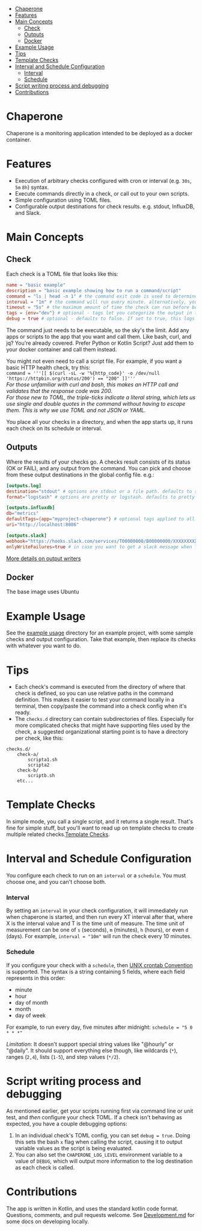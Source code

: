 <!-- TOC -->
* [Chaperone](#chaperone)
* [Features](#features)
* [Main Concepts](#main-concepts)
  * [Check](#check)
  * [Outputs](#outputs)
  * [Docker](#docker)
* [Example Usage](#example-usage)
* [Tips](#tips)
* [Template Checks](#template-checks)
* [Interval and Schedule Configuration](#interval-and-schedule-configuration)
    * [Interval](#interval)
    * [Schedule](#schedule)
* [Script writing process and debugging](#script-writing-process-and-debugging)
* [Contributions](#contributions)
<!-- TOC -->

# Chaperone
Chaperone is a monitoring application intended to be deployed as a docker container.

# Features
- Execution of arbitrary checks configured with cron or interval (e.g. `30s`, `5m` `8h`) syntax. 
- Execute commands directly in a check, or call out to your own scripts.
- Simple configuration using TOML files. 
- Configurable output destinations for check results. e.g. stdout, InfluxDB, and Slack.

# Main Concepts
## Check
Each check is a TOML file that looks like this:  
```toml
name = "basic example"
description = "basic example showing how to run a command/script"
command = "ls | head -n 1" # the command exit code is used to determine status. 0 = OK, anything else = FAIL
interval = "1m" # the command will run every minute. alternatively, you can configure a cron schedule.
timeout = "5s" # the maximum amount of time the check can run before being canceled/failed
tags = {env="dev"} # optional - tags let you categorize the output in tools like InfluxDB/Grafana
debug = true # optional - defaults to false. If set to true, this logs the commands as they're run.
```
The command just needs to be executable, so the sky's the limit.  Add any apps or scripts to the app that you want and 
call them. Like bash, curl, and jq? You're already covered. Prefer Python or Kotlin Script? Just add them to your 
docker container and call them instead.

You might not even need to call a script file.  For example, if you want a basic HTTP health check, try this:  
`command = '''[[ $(curl -sL -w '%{http_code}' -o /dev/null 'https://httpbin.org/status/200') == "200" ]]'''`  
*For those unfamiliar with curl and bash, this makes an HTTP call and validates that the response code was 200.*  
*For those new to TOML, the triple-ticks indicate a literal string, which lets us use single and double quotes in 
the command without having to escape them. This is why we use TOML and not JSON or YAML.*

You place all your checks in a directory, and when the app starts up, it runs each check on its schedule or interval.

## Outputs
Where the results of your checks go. A checks result consists of its status (OK or FAIL), and any output from the command. 
You can pick and choose from these output destinations in the global config file. e.g.:
```toml
[outputs.log]
destination="stdout" # options are stdout or a file path. defaults to stdout
format="logstash" # options are pretty or logstash. defaults to pretty

[outputs.influxdb]
db="metrics"
defaultTags={app="myproject-chaperone"} # optional tags applied to all your checks
uri="http://localhost:8086"

[outputs.slack]
webhook="https://hooks.slack.com/services/T00000000/B00000000/XXXXXXXXXXXXXXXXXXXXXXXX"
onlyWriteFailures=true # in case you want to get a slack message when failures happen
```  

[More details on output writers](./src/main/kotlin/chaperone/writer/README.md)

## Docker
The base image uses Ubuntu

# Example Usage
See the [example usage](example-usage/README.md) directory for an example project, with some sample checks and output configuration. 
Take that example, then replace its checks with whatever you want to do.  

# Tips
- Each check's command is executed from the directory of where that check is defined, 
so you can use relative paths in the command definition.
This makes it easier to test your command locally in a terminal, then copy/paste the command into a check config when it's ready.
- The `checks.d` directory can contain subdirectories of files. Especially for more complicated checks that might 
have supporting files used by the check, a suggested organizational starting point is to have a directory per check, 
like this:
```
checks.d/
    check-a/
        scripta1.sh
        scripta2
    check-b/
        scriptb.sh
    etc...
```

# Template Checks
In simple mode, you call a single script, and it returns a single result.  That's fine for simple stuff, but 
you'll want to read up on template checks to create multiple related checks.[Template Checks](./docs/template-checks.md).

# Interval and Schedule Configuration
You configure each check to run on an `interval` or a `schedule`. You must choose one, and you can't choose both.

### Interval
By setting an `interval` in your check configuration, it will immediately run when chaperone is started, and then 
run every XT interval after that, where X is the interval value and T is the time unit of measure. 
The time unit of measurement can be one of `s` (seconds), `m` (minutes), `h` (hours), or even `d` (days).
For example, `interval = "10m"` will run the check every 10 minutes.

### Schedule
If you configure your check with a `schedule`, then 
[UNIX crontab Convention](https://www.unix.com/man-page/linux/5/crontab/) is supported.
The syntax is a string containing 5 fields, where each field represents in this order:
- minute
- hour
- day of month
- month
- day of week

For example, to run every day, five minutes after midnight:
`schedule = "5 0 * * *"`

*Limitation*: It doesn't support special string values like "@hourly" or "@daily". It should support everything 
else though, like wildcards (`*`), ranges (`2,4`), lists (`1-5`), and step values (`*/2`).

# Script writing process and debugging
As mentioned earlier, get your scripts running first via command line or unit test, and _then_ 
configure your check TOML. If a check isn't behaving as expected, you have a couple debugging options:
1. In an individual check's TOML config, you can set `debug = true`. Doing this sets the bash `x` flag when calling 
the script, causing it to output variable values as the script is being evaluated.
2. You can also set the `CHAPERONE_LOG_LEVEL` environment variable to a value of `DEBUG`, which will output more 
information to the log destination as each check is called.

# Contributions
The app is written in Kotlin, and uses the standard kotlin code format. Questions, comments, and pull requests welcome. See [Development.md](Development.md) for some docs on developing locally.
